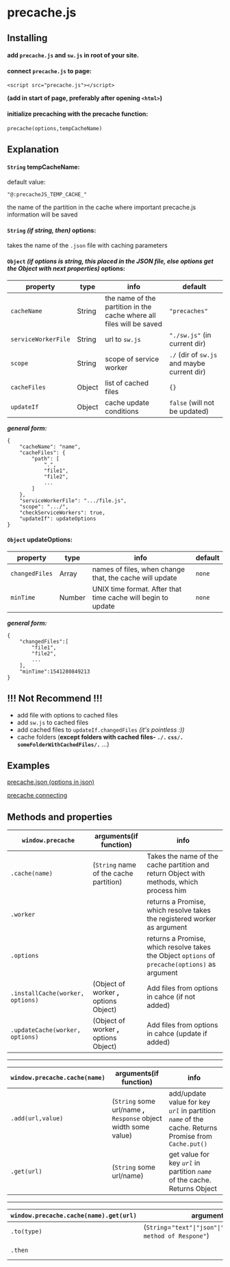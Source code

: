 
# precache.js

## Installing

#### add `precache.js`  and `sw.js` in root of your site.
 
 
 #### connect `precache.js` to page:
 
	<script src="precache.js"></script>
**(add in start of page, preferably after opening `<html>`)**

#### initialize precaching with the precache function:

    precache(options,tempCacheName)
## Explanation
#### `String` tempCacheName:
default value:

    "@:precacheJS_TEMP_CACHE_"

the name of the partition in the cache where important precache.js information will be saved

#### `String` *(if string, then)* options:
takes the name of the `.json` file with caching parameters
#### `Object` *(if options is string, this placed in the JSON file, else options get the Object with next properties)* options:
|property|type|info|default|
|--|--|--|--|
|`cacheName`|String|the name of the partition in the cache where all files will be saved|`"precaches"`|
|`serviceWorkerFile`|String|url to `sw.js`|`"./sw.js"` (in current dir)|
|`scope`|String|scope of service worker|`./` (dir of `sw.js` and maybe current dir)|
|`cacheFiles`|Object|list of cached files|`{}`|
|`updateIf`|Object|cache update conditions|`false` (will not be updated)|

***general form:***

    {
		"cacheName": "name",
		"cacheFiles": {
			"path": [
				".",
				"file1",
				"file2",
				...
			]
		},
		"serviceWorkerFile": ".../file.js",
		"scope": ".../",
		"checkServiceWorkers": true,
		"updateIf": updateOptions
	}

#### `Object` updateOptions:
|property|type|info|default|
|--|--|--|--|
|`changedFiles`|Array|names of files, when change that, the cache will update|`none`|
|`minTime`|Number|UNIX time format. After that time cache will begin to update|`none`|

***general form:***

    {
	    "changedFiles":[
			"file1",
			"file2",
			...
		],
		"minTime":1541280849213
    }
## !!! Not Recommend !!!

 - add file with options to cached files
 - add `sw.js` to cached files 
 - add cached files to `updateIf.changedFiles` *(it's pointless :))*
 - cache folders (**except folders with cached files- `./.` `css/.` `someFolderWithCachedFiles/.`** ...)

## Examples
[precache.json (options in json)](https://github.com/MiloLug/prcon3/blob/master/precache.json)

[precache connecting](https://github.com/MiloLug/prcon3/blob/master/index.html)

## Methods and properties

|`window.precache`|arguments(if function)|info|
|--|--|--|
|`.cache(name)`|(`String` name of the cache partition)|Takes the name of the cache partition and return Object with methods, which process him|
|`.worker`||returns a Promise, which resolve takes the registered worker as argument|
|`.options`||returns a Promise, which resolve takes the Object `options` of `precache(options)` as argument|
|`.installCache(worker, options)`|(Object of worker **,** options Object)|Add files from options in cahce (if not added)|
|`.updateCache(worker, options)`|(Object of worker **,** options Object)|Add files from options in cahce (update if added)|
***
|`window.precache.cache(name)`|arguments(if function)|info|
|--|--|--|
|`.add(url,value)`|(`String` some url/name **,** `Response` object width some value)|add/update value for key *`url`* in partition *`name`* of the cache. Returns Promise from `Cache.put()`|
|`.get(url)`|(`String` some url/name)|get value for key *`url`* in partition *`name`* of the cache. Returns Object|
***
|`window.precache.cache(name).get(url)`|arguments(if function)|info|
|--|--|--|
|`.to(type)`|(`String`=`"text"\|"json"\|"fileReader"\|"clone"\|"Other method of Respone"`)|Returns Promise of some method|
|`.then`||Promise from `Cache.match(`*`url`*`)`|
